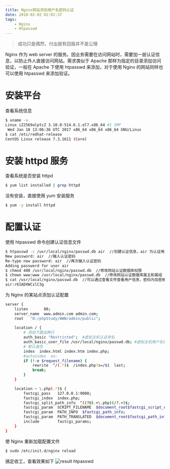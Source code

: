 ```yaml
---
title: Nginx网站添加用户名密码认证
date: 2018-02-02 02:02:37
tags:
    - Nginx
    - Htpasswd
---
```


> 成功只是偶然，付出就有回报并不是公理

Nginx 作为 web server 的服务。因业务需要在访问网站时，需要加一层认证信息，以防止外人直接访问网站。需求类似于 Apache 那样为指定的目录添加访问验证，一般在 Apache 下使用 htpasswd 来添加，对于使用 Nginx 的网站同样也可以使用 htpasswd 来添加验证。

<!-- more -->

# 安装平台

查看系统信息
``` bash
$ uname -a
Linux iZ2569alptcZ 3.10.0-514.6.1.el7.x86_64 #1 SMP
 Wed Jan 18 13:06:36 UTC 2017 x86_64 x86_64 x86_64 GNU/Linux
$ cat /etc/redhat-release
CentOS Linux release 7.3.1611 (Core)
```

# 安装 httpd 服务

查看系统是否安装 httpd
``` bash
$ yum list installed | grep httpd
```

没有安装，直接使用 yum 安装服务
``` bash
$ yum -y install httpd
```

# 配置认证

使用 htpasswd 命令创建认证信息文件
``` bash
$ htpasswd -c /usr/local/nginx/passwd.db air  //创建认证信息，air 为认证用户名
New password: air  //输入认证密码 
Re-type new password: air  //再次输入认证密码 
Adding password for user air
$ chmod 400 /usr/local/nginx/passwd.db  //修改网站认证数据库权限
$ chown www:www /usr/local/nginx/passwd.db  //修改网站认证数据库属主和属组
$ cat /usr/local/nginx/passwd.db  //可以通过查看文件查看用户信息，密码为加密格式 
air:r6IADXWCzlC3g
```

为 Nginx 的某站点添加认证配置
``` bash
server {
    listen       80;
    server_name  www.admin.com admin.com;
    root   "D:/phpStudy/WWW/admin/public";
    
    location / {
        # 添加下面这两行
        auth_basic "Restricted";  #虚拟主机认证命名 
        auth_basic_user_file /usr/local/nginx/passwd.db; #虚拟主机用户名密码认证数据库
        # 默认首页
        index  index.html index.htm index.php;
        #autoindex  on;
        if (!-e $request_filename) {
            rewrite  ^/(.*)$  /index.php?s=/$1  last;
            break;
        }
    }

    location ~ \.php(.*)$ {
        fastcgi_pass   127.0.0.1:9000;
        fastcgi_index  index.php;
        fastcgi_split_path_info  ^((?U).+\.php)(/?.+)$;
        fastcgi_param  SCRIPT_FILENAME  $document_root$fastcgi_script_name;
        fastcgi_param  PATH_INFO  $fastcgi_path_info;
        fastcgi_param  PATH_TRANSLATED  $document_root$fastcgi_path_info;
        include        fastcgi_params;
    }
}
```

使 Nginx 重新加载配置文件
``` bash
$ sudo /etc/init.d/nginx reload
```

搞定收工，查看效果如下
![result htpasswd](https://s1.ax1x.com/2020/04/07/Gc9EJ1.png)
